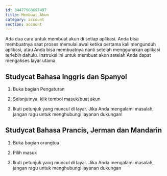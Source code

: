```yaml
---
id: 34477068697497
title: Membuat Akun
category: account
section: account
---
```

Ada dua cara untuk membuat akun di setiap aplikasi. Anda bisa membuatnya saat proses memulai awal ketika pertama kali mengunduh aplikasi, atau Anda bisa membuatnya nanti setelah menggunakan aplikasi terlebih dahulu. Instruksi ini untuk membuat akun setelah Anda dapat mengakses layar utama.

## Studycat Bahasa Inggris dan Spanyol

1. Buka bagian Pengaturan 

2. Selanjutnya, klik tombol masuk/buat akun

3. Ikuti petunjuk yang muncul di layar. Jika Anda mengalami masalah, jangan ragu untuk menghubungi layanan dukungan!

## Studycat Bahasa Prancis, Jerman dan Mandarin

1. Buka bagian orangtua

2. Pilih masuk 

3. Ikuti petunjuk yang muncul di layar. Jika Anda mengalami masalah, jangan ragu untuk menghubungi layanan dukungan

